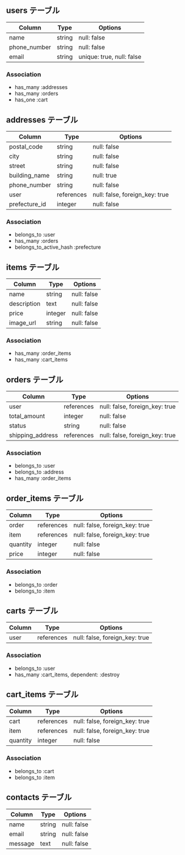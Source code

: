 

## users テーブル

| Column                | Type   | Options      |
| --------------------- | ------ | ------------ |
| name                  | string | null: false  |
| phone_number          | string | null: false  |
| email                 | string | unique: true, null: false|

### Association

- has_many :addresses
- has_many :orders
- has_one :cart


## addresses テーブル

| Column        | Type       | Options     |
| ------------- | ---------- | ----------- |
| postal_code   | string     | null: false |
| city          | string     | null: false |
| street        | string     | null: false |
| building_name | string     | null: true  |
| phone_number  | string     | null: false |
| user          | references | null: false, foreign_key: true|
| prefecture_id | integer    | null: false |

### Association

- belongs_to :user
- has_many :orders
- belongs_to_active_hash :prefecture



## items テーブル

| Column           | Type       | Options     |
| -----------------| ---------- | ----------- |
| name             | string     | null: false |
| description      | text       | null: false |
| price            | integer    | null: false |
| image_url        | string     | null: false |

### Association

- has_many :order_items
- has_many :cart_items


## orders テーブル

| Column           | Type       | Options                         |
| ---------------- | ---------- | ------------------------------- |
| user             | references | null: false, foreign_key: true  |
| total_amount     | integer    | null: false                     |
| status           | string     | null: false                     |
| shipping_address | references | null: false, foreign_key: true  |

### Association

- belongs_to :user
- belongs_to :address
- has_many :order_items


## order_items テーブル

| Column           | Type       | Options                         |
| ---------------- | ---------- | ------------------------------- |
| order            | references | null: false, foreign_key: true  |
| item             | references | null: false, foreign_key: true  |
| quantity         | integer    | null: false                     |
| price            | integer    | null: false                     |

### Association

- belongs_to :order
- belongs_to :item


## carts テーブル

| Column      | Type       | Options                         |
| ----------- | ---------- | --------------------------------|
| user        | references | null: false, foreign_key: true   |

### Association

- belongs_to :user
- has_many :cart_items, dependent: :destroy


## cart_items テーブル

| Column      | Type       | Options                         |
| ----------- | ---------- | --------------------------------|
| cart        | references | null: false, foreign_key: true  |
| item        | references | null: false, foreign_key: true  |
| quantity    | integer    | null: false                     |

### Association

- belongs_to :cart
- belongs_to :item


## contacts テーブル

| Column      | Type       | Options                         |
| ----------- | ---------- | --------------------------------|
| name        | string     | null: false                     |
| email       | string     | null: false                     |
| message     | text       | null: false                     |
